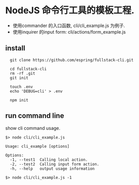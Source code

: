 
# NodeJS 命令行工具的模板工程.

  - 使用commander 的入口函数, cli/cli_example.js 为例子.
  - 使用inquirer 的input form: cli/actions/form_example.js

## install

```
  git clone https://github.com/espring/fullstack-cli.git

  cd fullstack-cli
  rm -rf .git
  git init

  touch .env
  echo 'DEBUG=cli' > .env

  npm init

```


## run command line

show cli command usage.
```
$> node cli/cli_example.js

Usage: cli_example [options]

Options:
  -1, --test1  Calling local action.
  -2, --test2  Calling input form action.
  -h, --help   output usage information
```

```
$> node cli/cli_example.js -1
```
